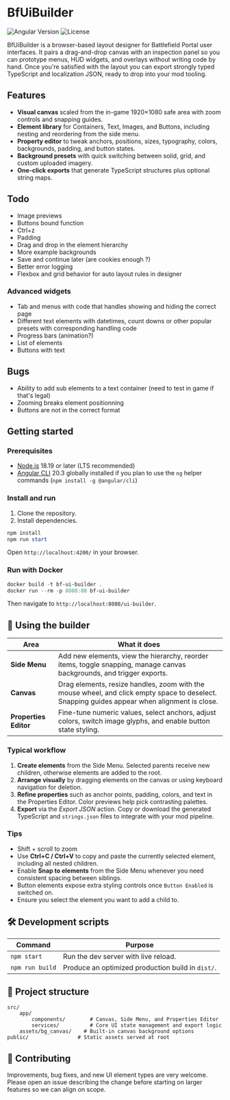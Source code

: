 # BfUiBuilder

![Angular Version](https://img.shields.io/badge/angular-20.3-cc0000?logo=angular&logoColor=white)
![License](https://img.shields.io/badge/license-TBD-lightgrey)

BfUiBuilder is a browser-based layout designer for Battlefield Portal user interfaces. It pairs a drag-and-drop canvas with an inspection panel so you can prototype menus, HUD widgets, and overlays without writing code by hand. Once you're satisfied with the layout you can export strongly typed TypeScript and localization JSON, ready to drop into your mod tooling.

## Features

- **Visual canvas** scaled from the in-game 1920×1080 safe area with zoom controls and snapping guides.
- **Element library** for Containers, Text, Images, and Buttons, including nesting and reordering from the side menu.
- **Property editor** to tweak anchors, positions, sizes, typography, colors, backgrounds, padding, and button states.
- **Background presets** with quick switching between solid, grid, and custom uploaded imagery.
- **One-click exports** that generate TypeScript structures plus optional string maps.

## Todo
- Image previews
- Buttons bound function
- Ctrl+z
- Padding
- Drag and drop in the element hierarchy
- More example backgrounds
- Save and continue later (are cookies enough ?)
- Better error logging
- Flexbox and grid behavior for auto layout rules in designer

### Advanced widgets
- Tab and menus with code that handles showing and hiding the correct page
- Different text elements with datetimes, count downs or other popular presets with corresponding handling code
- Progress bars (animation?)
- List of elements
- Buttons with text

## Bugs
- Ability to add sub elements to a text container (need to test in game if that's legal)
- Zooming breaks element positionning
- Buttons are not in the correct format

## Getting started

### Prerequisites

- [Node.js](https://nodejs.org/) 18.19 or later (LTS recommended)
- [Angular CLI](https://angular.dev/tools/cli) 20.3 globally installed if you plan to use the `ng` helper commands (`npm install -g @angular/cli`)

### Install and run

1. Clone the repository.
2. Install dependencies.

```powershell
npm install
npm run start
```
Open `http://localhost:4200/` in your browser.

### Run with Docker

```powershell
docker build -t bf-ui-builder .
docker run --rm -p 8080:80 bf-ui-builder
```

Then navigate to `http://localhost:8080/ui-builder`.

## 🧭 Using the builder

| Area | What it does |
| --- | --- |
| **Side Menu** | Add new elements, view the hierarchy, reorder items, toggle snapping, manage canvas backgrounds, and trigger exports. |
| **Canvas** | Drag elements, resize handles, zoom with the mouse wheel, and click empty space to deselect. Snapping guides appear when alignment is close. |
| **Properties Editor** | Fine-tune numeric values, select anchors, adjust colors, switch image glyphs, and enable button state styling. |

### Typical workflow

1. **Create elements** from the Side Menu. Selected parents receive new children, otherwise elements are added to the root.
2. **Arrange visually** by dragging elements on the canvas or using keyboard navigation for deletion.
3. **Refine properties** such as anchor points, padding, colors, and text in the Properties Editor. Color previews help pick contrasting palettes.
5. **Export** via the *Export JSON* action. Copy or download the generated TypeScript and `strings.json` files to integrate with your mod pipeline.

### Tips

- Shift + scroll to zoom
- Use **Ctrl+C / Ctrl+V** to copy and paste the currently selected element, including all nested children.
- Enable **Snap to elements** from the Side Menu whenever you need consistent spacing between siblings.
- Button elements expose extra styling controls once `Button Enabled` is switched on.
- Ensure you select the element you want to add a child to.

## 🛠️ Development scripts

| Command | Purpose |
| --- | --- |
| `npm start` | Run the dev server with live reload. |
| `npm run build` | Produce an optimized production build in `dist/`. |

## 📁 Project structure

```
src/
	app/
		components/        # Canvas, Side Menu, and Properties Editor
		services/          # Core UI state management and export logic
	assets/bg_canvas/    # Built-in canvas background options
public/                # Static assets served at root
```

## 🤝 Contributing

Improvements, bug fixes, and new UI element types are very welcome. Please open an issue describing the change before starting on larger features so we can align on scope.
